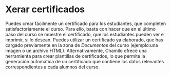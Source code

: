 # Xerar certificados

Puedes crear fácilmente un certificado para los estudiantes, que completen satisfactoriamente el curso. Para ello, basta con hacer que en el último paso del curso se muestre el certificado, que los estudiantes pueden ver e imprimir, si lo desean. Puedes utilizar un certificado ya elaborado, que has cargado previamente en la zona de _Documentos_ del curso \(ejemplo:una imagen o un archivo HTML\). Alternativamente, Chamilo ofrece una herramienta para crear plantillas de certificados, lo que permite la generación automática de un certificado que contiene los datos relevantes correspondientes a cada alumnos del curso.

